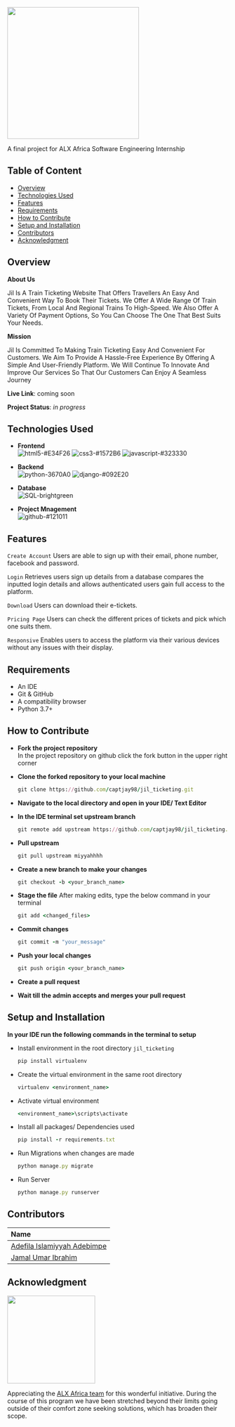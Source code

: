 <p align="left">
   <img height= "300px" src="https://i.imgur.com/dphk7Lz.png">
<p/>

 A final project for ALX Africa Software Engineering Internship

## Table of Content
* [Overview](#overview)
* [Technologies Used](#technologies-used)
* [Features](#features)
* [Requirements](#requirements)
* [How to Contribute](#how-to-contribute)
* [Setup and Installation](#setup-and-installation)
* [Contributors](#contributors)
* [Acknowledgment](#acknowledgment)

## Overview
__About Us__

Jil Is A Train Ticketing Website That Offers Travellers An Easy And Convenient Way To Book Their Tickets. We Offer A Wide Range Of Train Tickets, From Local And Regional Trains To High-Speed. We Also Offer A Variety Of Payment Options, So You Can Choose The One That Best Suits Your Needs.

__Mission__

Jil Is Committed To Making Train Ticketing Easy And Convenient For Customers. We Aim To Provide A Hassle-Free Experience By Offering A Simple And User-Friendly Platform. We Will Continue To Innovate And Improve Our Services So That Our Customers Can Enjoy A Seamless Journey

__Live Link__: coming soon

__Project Status__: _in progress_

## Technologies Used
  - __Frontend__ <br/>
![html5-#E34F26](https://user-images.githubusercontent.com/72948572/183910382-06b2d259-2f17-4c4f-afb0-0ed20cddd85c.svg) ![css3-#1572B6](https://user-images.githubusercontent.com/72948572/183910424-215b3da2-9067-44ba-a16a-91eefc3d90fc.svg) ![javascript-#323330](https://user-images.githubusercontent.com/72948572/183910461-4e24a5f5-7ad9-48a0-a7b0-94bcba32a94b.svg)

  - __Backend__ <br/>
  ![python-3670A0](https://user-images.githubusercontent.com/72948572/183910681-b6193dcd-8242-4a5e-af78-d79f99fc40b6.svg) ![django-#092E20](https://user-images.githubusercontent.com/72948572/183910701-cdc634b5-9524-4158-8063-045000741e42.svg)

  - __Database__ <br/>
  ![SQL-brightgreen](https://user-images.githubusercontent.com/72948572/183910301-8bcb404e-4fdd-497f-a493-a33430561a9b.svg)
  
  - __Project Mnagement__ <br/>
  ![github-#121011](https://user-images.githubusercontent.com/72948572/183911700-45ab5ec7-8f95-41ce-8d0e-616ddca2827f.svg)

## Features
  `Create Account` Users are able to sign up with their email, phone number, facebook and password.
  
  `Login` Retrieves users sign up details from a database compares the inputted login details and allows authenticated users gain full access to the platform.
  
  `Download` Users can download their e-tickets.
 
  `Pricing Page` Users can check the different prices of tickets and pick which one suits them.
  
  `Responsive` Enables users to access the platform via their various devices without any issues with their display.

## Requirements
* An IDE
* Git & GitHub 
* A compatibility browser
* Python 3.7+

## How to Contribute 
- __Fork the project repository__<br/>
In the project repository on github click the fork button in the upper right corner

- __Clone the forked repository to your local machine__

    ```ruby
    git clone https://github.com/captjay98/jil_ticketing.git
    ```
- __Navigate to the local directory and open in your IDE/ Text Editor__

- __In the IDE terminal set upstream branch__

    ```ruby
    git remote add upstream https://github.com/captjay98/jil_ticketing.git
    ```
- __Pull upstream__

    ```ruby
    git pull upstream miyyahhhh
    ```
    
- __Create a new branch to make your changes__

    ```ruby
    git checkout -b <your_branch_name>
    ```
    
- __Stage the file__
After making edits, type the below command in your terminal

    ```ruby
    git add <changed_files>
    ```
    
- __Commit changes__

    ```ruby
    git commit -m "your_message"
    ```
- __Push your local changes__

    ```ruby
    git push origin <your_branch_name>
    ```

- __Create a pull request__

- __Wait till the admin accepts and merges your pull request__

## Setup and Installation 
  __In your IDE run the following commands in the terminal to setup__
- Install  environment in the root directory `jil_ticketing`

    ``` ruby
    pip install virtualenv
    ```
- Create the virtual environment in the same root directory

    ``` ruby
    virtualenv <environment_name>
    ``` 
- Activate virtual environment

    ``` ruby
    <environment_name>\scripts\activate
    ``` 
- Install all packages/ Dependencies used
    ``` ruby
    pip install -r requirements.txt
    ```
- Run Migrations when changes are made

    ``` ruby
    python manage.py migrate
    ``` 
- Run Server

    ``` ruby
    python manage.py runserver
    ```

## Contributors

|__Name__ |
|:--------|
| [Adefila Islamiyyah Adebimpe](https://github.com/MiyyahCodes)
| [Jamal Umar Ibrahim](https://github.com/captjay98)

## Acknowledgment 
<img src="https://i.imgur.com/s1LfpPD.jpg" height="200px">

Appreciating the [ALX Africa team](https://www.alxafrica.com/) for this wonderful initiative.
During the course of this program we have been stretched beyond their limits going outside of their comfort zone seeking solutions, which has broaden their scope.

